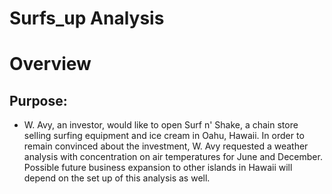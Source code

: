 # Surfs_up Analysis
# Overview
## Purpose:
* W. Avy, an investor, would like to open Surf n' Shake, a chain store selling surfing equipment and ice cream in Oahu, Hawaii.  In order to remain convinced about the investment, W. Avy requested a weather analysis with concentration on air temperatures for June and December.  Possible future business expansion to other islands in Hawaii will depend on the set up of this analysis as well.

